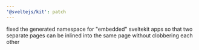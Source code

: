 ```yaml
---
'@sveltejs/kit': patch
---
```


fixed the generated namespace for "embedded" sveltekit apps so that two separate pages can be inlined into the same page without clobbering each other
